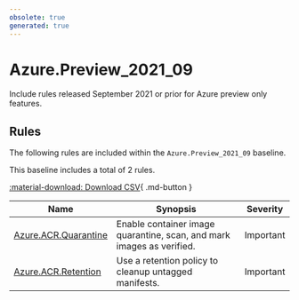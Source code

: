 ```yaml
---
obsolete: true
generated: true
---
```


# Azure.Preview_2021_09

<!-- OBSOLETE -->

Include rules released September 2021 or prior for Azure preview only features.

## Rules

The following rules are included within the `Azure.Preview_2021_09` baseline.

This baseline includes a total of 2 rules.



[:material-download: Download CSV](Azure.Preview_2021_09.csv){ .md-button }



Name | Synopsis | Severity
---- | -------- | --------
[Azure.ACR.Quarantine](../rules/Azure.ACR.Quarantine.md) | Enable container image quarantine, scan, and mark images as verified. | Important
[Azure.ACR.Retention](../rules/Azure.ACR.Retention.md) | Use a retention policy to cleanup untagged manifests. | Important
